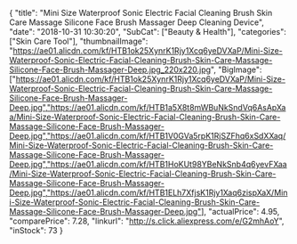 {
	"title": "Mini Size Waterproof Sonic Electric Facial Cleaning Brush Skin Care Massage Silicone Face Brush Massager Deep Cleaning Device",
	"date": "2018-10-31 10:30:20",
	"SubCat": ["Beauty & Health"],
	"categories": ["Skin Care Tool"],
	"thumbnailImage": "https://ae01.alicdn.com/kf/HTB1ok25XynrK1Rjy1Xcq6yeDVXaP/Mini-Size-Waterproof-Sonic-Electric-Facial-Cleaning-Brush-Skin-Care-Massage-Silicone-Face-Brush-Massager-Deep.jpg_220x220.jpg",
	"BigImage": ["https://ae01.alicdn.com/kf/HTB1ok25XynrK1Rjy1Xcq6yeDVXaP/Mini-Size-Waterproof-Sonic-Electric-Facial-Cleaning-Brush-Skin-Care-Massage-Silicone-Face-Brush-Massager-Deep.jpg","https://ae01.alicdn.com/kf/HTB1a5X8t8mWBuNkSndVq6AsApXaa/Mini-Size-Waterproof-Sonic-Electric-Facial-Cleaning-Brush-Skin-Care-Massage-Silicone-Face-Brush-Massager-Deep.jpg","https://ae01.alicdn.com/kf/HTB1V0GVa5rpK1RjSZFhq6xSdXXaq/Mini-Size-Waterproof-Sonic-Electric-Facial-Cleaning-Brush-Skin-Care-Massage-Silicone-Face-Brush-Massager-Deep.jpg","https://ae01.alicdn.com/kf/HTB1HoKUt98YBeNkSnb4q6yevFXaa/Mini-Size-Waterproof-Sonic-Electric-Facial-Cleaning-Brush-Skin-Care-Massage-Silicone-Face-Brush-Massager-Deep.jpg","https://ae01.alicdn.com/kf/HTB1ELh7XfjsK1Rjy1Xaq6zispXaX/Mini-Size-Waterproof-Sonic-Electric-Facial-Cleaning-Brush-Skin-Care-Massage-Silicone-Face-Brush-Massager-Deep.jpg"],
	"actualPrice": 4.95,
	"comparePrice": 7.28,
	"linkurl": "http://s.click.aliexpress.com/e/G2mhAoY",
	"inStock": 73
}
